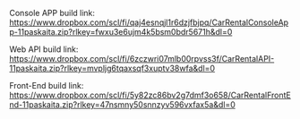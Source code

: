 Console APP build link: https://www.dropbox.com/scl/fi/qaj4esnqjl1r6dzjfbjpq/CarRentalConsoleApp-11paskaita.zip?rlkey=fwxu3e6ujm4k5bsm0bdr5671h&dl=0

Web API build link: https://www.dropbox.com/scl/fi/6zczwri07mlb00rpvss3f/CarRentalAPI-11paskaita.zip?rlkey=mvpljg6tqaxsqf3xuptv38wfa&dl=0

Front-End build link: https://www.dropbox.com/scl/fi/5y82zc86bv2g7dmf3o658/CarRentalFrontEnd-11paskaita.zip?rlkey=47nsmny50snnzyv596vxfax5a&dl=0
